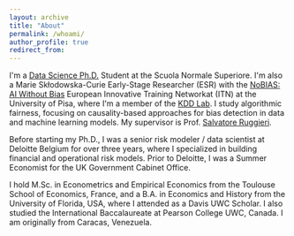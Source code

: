 ```yaml
---
layout: archive
title: "About"
permalink: /whoami/
author_profile: true
redirect_from:
---
```


I'm a [Data Science Ph.D.]( https://www.phd-ai.it/) Student at the Scuola Normale Superiore. I'm also a Marie Skłodowska-Curie Early-Stage Researcher (ESR) with the [NoBIAS: AI Without Bias](https://nobias-project.eu/) European Innovative Training Networkat (ITN) at the University of Pisa, where I'm a member of the [KDD Lab](https://kdd.isti.cnr.it/). I study algorithmic fairness, focusing on causality-based approaches for bias detection in data and machine learning models. My supervisor is Prof. [Salvatore Ruggieri](http://pages.di.unipi.it/ruggieri/).

Before starting my Ph.D., I was a senior risk modeler / data scientist at Deloitte Belgium for over three years, where I specialized in building financial and operational risk models. Prior to Deloitte, I was a Summer Economist for the UK Government Cabinet Office.

I hold M.Sc. in Econometrics and Empirical Economics from the Toulouse School of Economics, France, and a B.A. in Economics and History from the University of Florida, USA, where I attended as a Davis UWC Scholar. I also studied the International Baccalaureate at Pearson College UWC, Canada. I am originally from Caracas, Venezuela.
